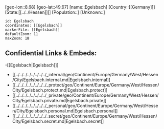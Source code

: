 ﻿---
location: [49.97,8.68]
mapzoom: [7,12] 
mapmarker: city 
type: City
tags:
- geo/City


SpocWebEntityId: 29979
isDeleted: false
confidential: public

---
[geo-lon::8.68]
[geo-lat::49.97]
[name::Egelsbach]
[Country::[[Germany]]]
[State:[[../../Hessen]]]]
[Population::]
[Unknown::]


```leaflet
id: Egelsbach
coordinates: [[Egelsbach]]
markerFile: [[Egelsbach]]
defaultZoom: 11 
maxZoom: 18
```


## Confidential Links & Embeds: 
-[[Egelsbach|Egelsbach]]] 
- [[../../../../../../../../_internal/geo/Continent/Europe/Germany/West/Hessen/City/Egelsbach.internal.md|Egelsbach.internal]] 
- [[../../../../../../../../_protect/geo/Continent/Europe/Germany/West/Hessen/City/Egelsbach.protect.md|Egelsbach.protect]] 
- [[../../../../../../../../_private/geo/Continent/Europe/Germany/West/Hessen/City/Egelsbach.private.md|Egelsbach.private]] 
- [[../../../../../../../../_personal/geo/Continent/Europe/Germany/West/Hessen/City/Egelsbach.personal.md|Egelsbach.personal]] 
- [[../../../../../../../../_secret/geo/Continent/Europe/Germany/West/Hessen/City/Egelsbach.secret.md|Egelsbach.secret]] 
